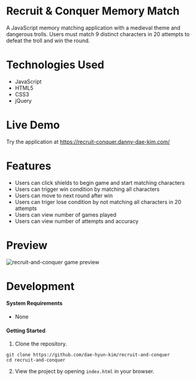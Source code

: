 # Recruit & Conquer Memory Match
A JavaScript memory matching application with a medieval theme and dangerous trolls. Users must match 9 distinct characters in 20 attempts to defeat the troll and win the round.

# Technologies Used
<ul>
  <li>JavaScript</li>
  <li>HTML5</li>
  <li>CSS3</li>
  <li>jQuery</li>
</ul>

# Live Demo
Try the application at <a href="https://recruit-conquer.danny-dae-kim.com/" target="blank">https://recruit-conquer.danny-dae-kim.com/ </a>

# Features
<ul>
  <li>Users can click shields to begin game and start matching characters</li>
  <li>Users can trigger win condition by matching all characters</li>
  <li>Users can move to next round after win</li>
  <li>Users can triger lose condition by not matching all characters in 20 attempts</li>
  <li>Users can view number of games played</li>
  <li>Users can view number of attempts and accuracy</li>
</ul>

# Preview
<img src="./images/recruit-conquer.gif" alt="recruit-and-conquer game preview">

# Development

#### System Requirements
- None

#### Getting Started
1. Clone the repository.
  ```shell
  git clone https://github.com/dae-hyun-kim/recruit-and-conquer
  cd recruit-and-conquer
  ```
2. View the project by opening ```index.html``` in your browser.
